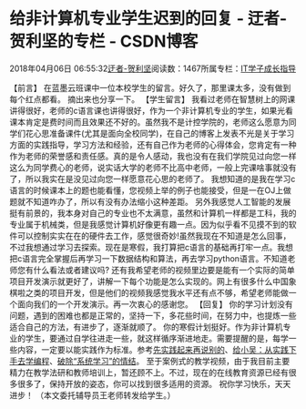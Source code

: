 
# 给非计算机专业学生迟到的回复 - 迂者-贺利坚的专栏 - CSDN博客

2018年04月06日 06:55:32[迂者-贺利坚](https://me.csdn.net/sxhelijian)阅读数：1467所属专栏：[IT学子成长指导](https://blog.csdn.net/column/details/itstudy.html)



【前言】
在蓝墨云班课中一位本校学生的留言。好久了，那里课太多，没有做到每个红点都看。
摘出来也分享一下。
【学生留言】
我看过老师在智慧树上的网课讲得很好，老师的c语言课也讲得很好，作为一个非计算机专业的学生，如果光看课本肯定是费时间而且效果还不好的。虽然我不是计控学院的，老师这么愿意为同学们花心思准备课件(尤其是面向全校同学)，在自己的博客上发表不光是关于学习方面的实践指导，学习方法和经验，还有自己作为老师的心得体会，您肯定有一种作为老师的荣誉感和责任感。真的是令人感动，我也没有在我们学院见过向您一样这么为同学费心的老师，说实话大学的老师不比高中老师，一般上完课啥事就没有了，所以我实在是没见过向您一样愿意花心思的老师了。
我想知道的是我在学习c语言的时候课本上的题也能看懂，您视频上举的例子也能接受，但是一在OJ上做题就不知道咋办了，所以有没有办法缩小这种差距。
另外我感觉人工智能的发展挺有前景的，我本身对自己的专业也不太满意，虽然和计算机一样都是工科，我的专业属于机械类，但是我感觉计算机好像更有趣一点。因为似乎看不见摸不到的软件可以控制实实在在的硬件去工作，感觉很奇妙!虽然我现在不知道是怎么回事，不过我想通过学习去探索。现在是寒假，我打算把c语言的基础再打牢一点。我想把c语言完全掌握后再学习一下数据结构和算法，再去学习python语言。不知道老师您有什么看法或者建议吗?
还有我希望老师的视频里边要是能有一个实际的简单项目开发演示就更好了，讲解一下每个功能是怎么实现的。网上有很多什么中国象棋啦之类的项目开发，但是他们的视频我感觉我水平还有点不够，希望老师能做一个面向我们的一个开发演示。再一次衷心的感谢您。
【回复】
你的学习计划没有问题，遇到的困难也都是正常的，坚持一下，多花些时间，在努力中，也提炼一些适合自己的方法，有进步了，逐渐就顺了。
你的寒假计划挺好。作为非计算机专业的学生，要通过自学往进走一些，就这样循序渐进地走。需要提醒的是，每学一些内容，一定要以能实践作为标准。参考[先实践起来再说别的](https://blog.csdn.net/sxhelijian/article/details/40740783)、[给小吴：从实践下手去学编程](https://blog.csdn.net/sxhelijian/article/details/43050967)、[破除“系统学习”的情结](https://blog.csdn.net/sxhelijian/article/details/7841618)。
至于案例式的教学视频，由于我目前主要精力在教学法研和教师培训上，暂还顾不上。不过，现在的在线教育资源已经有很多很多了，保持开放的姿态，你可以找到很多适用的资源。
祝你学习快乐，天天进步！
（本文委托辅导员王老师转发给学生。）


